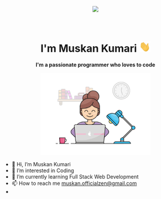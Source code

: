 <!-- Header -->
<h1 align="center">
  <a href="https://git.io/typing-svg">
    <img src="https://readme-typing-svg.herokuapp.com/?lines=Hello,There!+👋;Welcome+to+my+Github....;Nice+to+meet+you!&center=true&size=30">
  </a>
</h1>
<h1 align="center">
  <br>
  I'm Muskan Kumari <img src="./image/hi.gif" width="30px" height="30px">
</h1>

<p align="center">
  <b>I'm a passionate programmer who loves to code</b>
</p>

<p align="center">
  <img src="./image/avatar.gif" width="300">
</p>



- 👋 Hi, I’m Muskan Kumari
- 👀 I’m interested in Coding
- 🌱 I’m currently learning Full Stack Web Development
- 📫 How to reach me muskan.officialzen@gmail.com
- 

<!---
MuskanKUMARI999/MuskanKUMARI999 is a ✨ special ✨ repository because its `README.md` (this file) appears on your GitHub profile.
You can click the Preview link to take a look at your changes.
--->

